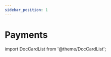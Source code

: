 ```yaml
---
sidebar_position: 1
---
```


# Payments


import DocCardList from '@theme/DocCardList';

<DocCardList />